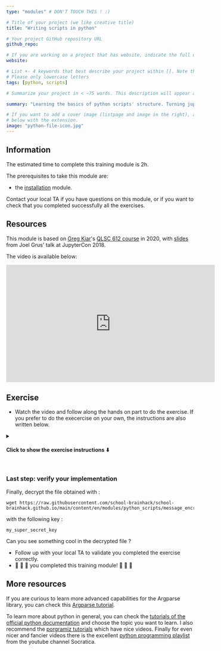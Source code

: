 ```yaml
---
type: "modules" # DON'T TOUCH THIS ! :)

# Title of your project (we like creative title)
title: "Writing scripts in python"

# Your project GitHub repository URL
github_repo:

# If you are working on a project that has website, indicate the full url including "https://" below or leave it empty.
website:

# List +- 4 keywords that best describe your project within []. Note that the project summary also involves a number of key words. Those are listed on top of the [github repository](https://github.com/PSY6983-2021/project_template), click `manage topics`.
# Please only lowercase letters
tags: [python, scripts]

# Summarize your project in < ~75 words. This description will appear at the top of your page and on the list page with other projects..

summary: "Learning the basics of python scripts' structure. Turning jupyter notebooks into scripts that can be run from anywhere. Introduction to the argument parser."

# If you want to add a cover image (listpage and image in the right), add it to your directory and indicate the name
# below with the extension.
image: "python-file-icon.jpg"
---
```

<!-- This is an html comment and this won't appear in the rendered page. You are now editing the "content" area, the core of your description. Everything that you can do in markdown is allowed below. We added a couple of comments to guide your through documenting your progress. -->

## Information

The estimated time to complete this training module is 2h.

The prerequisites to take this module are:
 * the [installation](/modules/installation) module.

Contact your local TA if you have questions on this module, or if you want to check that you completed successfully all the exercises.

## Resources
This module is based on [Greg Kiar](https://github.com/gkiar)'s [QLSC 612 course]( https://youtu.be/zpOQENxs1G4 ) in 2020, with [slides](https://docs.google.com/presentation/d/1n2RlMdmv1p25Xy5thJUhkKGvjtV-dkAIsUXP-AL4ffI/edit#slide=id.g362da58057_0_1) from Joel Grus' talk at JupyterCon 2018.

The video is available below:
<iframe width="560" height="315" src="https://www.youtube.com/embed/karKf2CCpPA" title="YouTube video player" frameborder="0" allow="accelerometer; autoplay; clipboard-write; encrypted-media; gyroscope; picture-in-picture; web-share" allowfullscreen></iframe>


## Exercise

* Watch the video and follow along the hands on part to do the exercise. If you prefer to do the execercise on your own, the instructions are also written below.

<details>

<summary> <h4> Click to show the exercise instructions &#11015 <h4/></summary>

In this exercise we will program a key-based encryption and decryption system. We will implement a version of the [Vigenere cipher](https://en.wikipedia.org/wiki/Vigen%C3%A8re_cipher), but instead of just using the 26 letters of the alphabet, we will use all the unicode characters.

The Vigenere cipher consists in shifting the letters of the message to encrypt by the index of the corresponding letter in the key. For example the encryption of the letter B with the key D will result in the letter of new_index = index(B) + index(D) = 2 + 4 = 6, so it will be the 6th letter which is F.

:warning: Note that here by index I mean the index of the letter in the alphabet and not the index of the letter in the string.


You pair up the letters of the message with the ones of the key one by one, and repeating the key if it is shorter than the message. For example if the message is `message` and the key is `key`, the pairs will be :
```
(m,k),
(e,e),
(s,y),
(s,k),
(a,e),
(g,y),
(e,k)
```

For the indices of the letter, we will not use the the number of the letter in the alphabet, but the unicode index of the letter, which is easily obtained with the native python function `ord`. The reverse operation of getting a letter from its unicode index is obtained with native python function `chr`. There are 1114112 unicode characters handled by python, so we'll have to make sure we have indices in the range 0 to 1114111. To ensure that, we can use values modulo 1114112, i.e. `encrypted_index = (ord(message_letter) + ord(key_letter)) % 1114112`.

### Step 1: Create relevant functions in `useful_functions.py`

  In that file, implement the following functions :
  * `encrypt_letter(letter, key)` : return the encrypted letter with the key, e.g. `encrypt_letter("l", "h")` should return `'Ô'`.
  * `decrypt_letter(letter, key)` : return the decrypted letter with the key, e.g. `decrypt_letter("Ô", "h")` should return `'l'`.
  * `process_message(message, key, encrypt)`: return the encrypted message using the letters in `key` if encrypt is `True`, and the decrypted message if encrypt is `False`. For example :
```
process_message('coucou', 'clef', True)
'ÆÛÚÉÒá'

process_message('ÆÛÚÉÒá', 'clef', False)
'coucou'
```

After creating these function, try to call them in your python terminal or in a JupyterNotebook to try things out.
Are the functions performing as you expected?

To reliably make sure that the `process_message `function works correctly, let's add a test at the end of the `useful_functions.py` file. 
* Define a `message` variable with a word (e.g. `message = "word"`), then a `key` variable with an other word (e.g. `key = "key"`). 
* Use `process_message` to generate the encryption of the `message` variable with the `key` in an `encrypted_msg` variable.
* Use the `process_message` function again to decrypt the `encrypted_msg` variable (still using the same `key`) in a `decrypted_msg` variable.
* Verify that `message == decrypted_msg` by printing "Test passed" if it is true and "Test failed" if it is false. 

Now we have a proper test of our `process_message` function, and we can run it by executing the `useful_functions.py` script. However we don't want to run the test when we just import the functions from the file, so we will need to use the `if __name__ == "__main__":` statement.
* Put the test in an `if __name__ == "__main__":` block.

Now we have our functions and a test to validate them, we can conclude the first part of the exercise.

### Step 2: Create a file `cypher_script.py`:

* use the Argparse library introduced in the video so that a user can call the script with four arguments : `-i`, `-o`, `-k` and `-m`. `-i` will contain the path to the input text files containing the message. `-o` will contain the path for the output file where the processed message will be written. `-k` will be a string directly containing the key. `-m` will be the mode: a string that can take the value `"encryption"` or `"decryption"` to tell the script if you want to encrypt or decrypt the input message.
* The script should import the functions from `useful_functions.py` and use them in its main function to encrypt or decrypt the text in the input file using the text in the key file as the key, and save the results in the output file. So calling `python cypher_script.py -i msg_file.txt -o msg_encrypted.txt -k my_key -m encryption` should create a `msg_encrypted.txt` file.
* Don't forget to write the code under `if __name__ == "__main__"`. Even though in this file it won’t make a difference, it is never too early to get used to good practices.

<br/>

</details>

<br/>

### Last step: verify your implementation

Finally, decrypt the file obtained with :
```
wget https://raw.githubusercontent.com/school-brainhack/school-brainhack.github.io/main/content/en/modules/python_scripts/message_encrypted.txt
```
with the following key :
```
my_super_secret_key
```
Can you see something cool in the decrypted file ?


 * Follow up with your local TA to validate you completed the exercise correctly.
 * :tada: :tada: :tada: you completed this training module! :tada: :tada: :tada:


## More resources

If you are curious to learn more advanced capabilities for the Argparse library, you can check this [Argparse tutorial](https://docs.python.org/3/howto/argparse.html).

To learn more about python in general, you can check the [tutorials of the official python documentation](https://docs.python.org/3/tutorial/) and choose the topic you want to learn. I also recommend the [porgramiz tutorials](https://www.programiz.com/python-programming) which have nice videos. Finally for even nicer and fancier videos there is the excellent [python programming playlist](https://www.youtube.com/playlist?list=PLi01XoE8jYohWFPpC17Z-wWhPOSuh8Er-) from the youtube channel Socratica.
